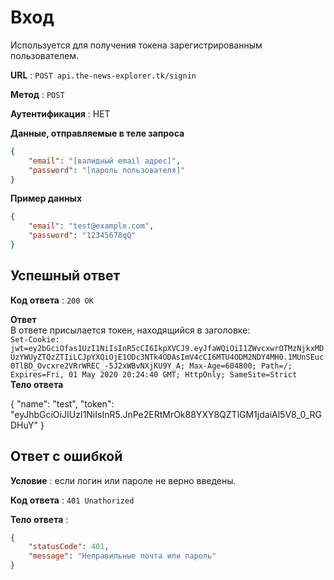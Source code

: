 # Вход

Используется для получения токена зарегистрированным пользователем.

**URL** : `POST api.the-news-explorer.tk/signin`

**Метод** : `POST`

**Аутентификация** : НЕТ

**Данные, отправляемые в теле запроса**

```json
{
    "email": "[валидный email адрес]",
    "password": "[пароль пользователя]"
}
```

**Пример данных**

```json
{
    "email": "test@example.com",
    "password": "12345678qQ"
}
```

## Успешный ответ

**Код ответа** : `200 OK`

**Ответ**  
В ответе присылается токен, находящийся в заголовке:  
`Set-Cookie: jwt=ey2bGciOfas1UzI1NiIsInR5cCI6IkpXVCJ9.eyJfaWQiOiI1ZWvcxwrOTMzNjkxMDUzYWUyZTQzZTIiLCJpYXQiOjE1ODc3NTk4ODAsImV4cCI6MTU4ODM2NDY4MH0.1MUnSEuc0TlBD_Ovcxre2VRrWREC_-5J2xWBvNXjKU9Y_A; Max-Age=604800; Path=/; Expires=Fri, 01 May 2020 20:24:40 GMT; HttpOnly; SameSite=Strict  
`
**Тело ответа**

{
    "name": "test",
    "token": "eyJhbGciOiJIUzI1NiIsInR5.JnPe2ERtMrOk88YXY8QZTlGM1jdaiAl5V8_0_RGDHuY"
}

## Ответ с ошибкой

**Условие** : если логин или пароле не верно введены.

**Код ответа** : `401 Unathorized`

**Тело ответа** :

```json
{
    "statusCode": 401,
    "message": "Неправильные почта или пароль"
}
```
